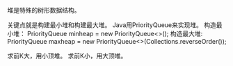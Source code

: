 堆是特殊的树形数据结构。

关键点就是构建最小堆和构建最大堆。
Java用PriorityQueue来实现堆。
构造最小堆：
PriorityQueue<Integer> minheap = new PriorityQueue<>();
构造最大堆:
PriorityQueue<Integer> maxheap = new PriorityQueue<>(Collections.reverseOrder());

求前K大，用小顶堆。
求前K小，用大顶堆。